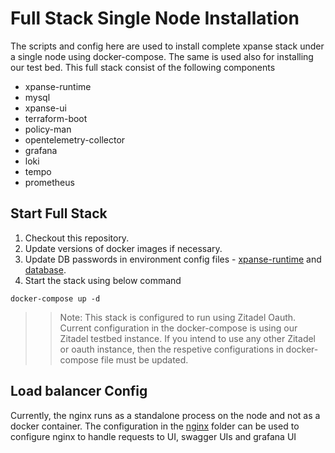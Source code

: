 # Full Stack Single Node Installation

The scripts and config here are used to install complete xpanse stack under a single node using docker-compose. The same
is used also for installing our test bed. This full stack consist of the following components

- xpanse-runtime
- mysql
- xpanse-ui
- terraform-boot
- policy-man
- opentelemetry-collector
- grafana
- loki
- tempo
- prometheus

## Start Full Stack

1. Checkout this repository.
2. Update versions of docker images if necessary.
3. Update DB passwords in environment config files - [xpanse-runtime](.xpanse.env) and [database](.mysql.db.env).
4. Start the stack using below command

```shell
docker-compose up -d
```

> > Note: This stack is configured to run using Zitadel Oauth. Current configuration in the docker-compose is using our
> > Zitadel testbed instance. If you intend to use any other Zitadel or oauth instance, then the respetive configurations in
> > docker-compose file must be updated.

## Load balancer Config

Currently, the nginx runs as a standalone process on the node and not as a docker container.
The configuration in the [nginx](nginx) folder can be used to configure nginx to handle requests to UI, swagger UIs and
grafana UI

